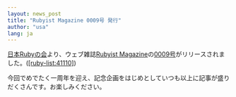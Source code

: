 ```yaml
---
layout: news_post
title: "Rubyist Magazine 0009号 発行"
author: "usa"
lang: ja
---
```


[日本Rubyの会][1]より、ウェブ雑誌[Rubyist
Magazine][2]の[0009号][3]がリリースされました。([\[ruby-list:41110\]][4])

今回でめでたく一周年を迎え、記念企画をはじめとしていつも以上に記事が盛りだくさんです。お楽しみください。



[1]: http://jp.rubyist.net/
[2]: http://jp.rubyist.net/magazine/
[3]: http://jp.rubyist.net/magazine/?0009
[4]: https://blade.ruby-lang.org/ruby-list/41110
